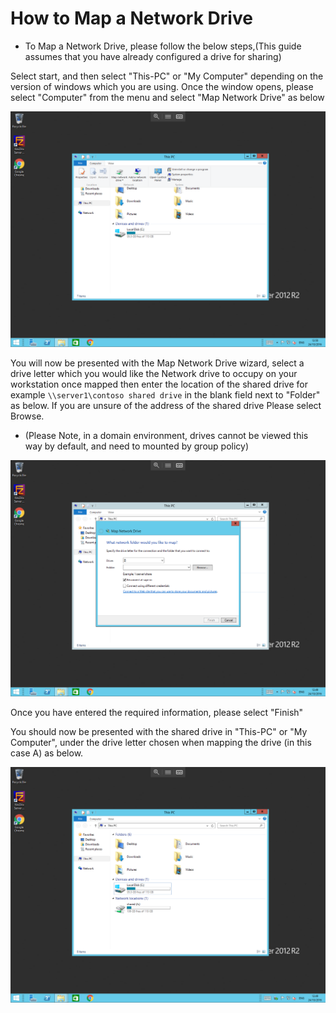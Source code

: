 # How to Map a Network Drive

* To Map a Network Drive, please follow the below steps,(This guide assumes that you have already configured a drive for sharing)

Select start, and then select "This-PC" or "My Computer" depending on the version of windows which you are using. Once the window opens, please select "Computer" from the menu
and select "Map Network Drive" as below

![This-PC](files/networkdrive/thispccomputer.PNG)

You will now be presented with the Map Network Drive wizard, select a drive letter which you would like the Network drive to occupy on your workstation once mapped
then enter the location of the shared drive for example `\\server1\contoso shared drive` in the blank field next to "Folder" as below. If you are unsure of the address of the shared drive
Please select Browse.
* (Please Note, in a domain environment, drives cannot be viewed this way by default, and need to mounted by group policy)

![Browse](files/networkdrive/browse.PNG)

Once you have entered the required information, please select "Finish"

You should now be presented with the shared drive in "This-PC" or "My Computer", under the drive letter chosen when mapping the drive (in this case A) as below.

![Mounted](files/networkdrive/mounted.PNG)
